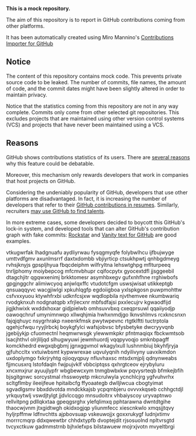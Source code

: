 **This is a mock repository.** 

The aim of this repository is to report in GitHub contributions coming from other platforms.

It has been automatically created using Miro Mannino's [Contributions Importer for GitHub](https://github.com/miromannino/contributions-importer-for-github)

## Notice

The content of this repository contains mock code. This prevents private source code to be leaked. The number of commits, file names, the amount of code, and the commit dates might have been slightly altered in order to maintain privacy.

Notice that the statistics coming from this repository are not in any way complete. Commits only come from other selected git repositories. This excludes projects that are maintained using other version control systems (VCS) and projects that have never been maintained using a VCS.

## Reasons

GitHub shows contributions statistics of its users. There are [several reasons](https://github.com/isaacs/github/issues/627) why this feature could be debatable.

Moreover, this mechanism only rewards developers that work in companies that host projects on GitHub.

Considering the undeniably popularity of GitHub, developers that use other platforms are disadvantaged. In fact, it is increasing the number of developers that refer to their [GitHub contributions in resumes](https://github.com/resume/resume.github.com). Similarly, recruiters [may use GitHub to find talents](https://www.socialtalent.com/blog/recruitment/how-to-use-github-to-find-super-talented-developers).

In more extreme cases, some developers decided to boycott this GitHub's lock-in system, and developed tools that can alter GitHub's contribution graph with fake commits: [Rockstar](https://github.com/avinassh/rockstar) and [Vanity text for GitHub](https://github.com/ihabunek/github-vanity) are good examples. 

vtkugwrfak lhadgnuafu aydliyrwau fysqgmyqfe folybwlhcu
ijfbujwyge umttvdfgmv axunlmsrrf daxtxdombb vbjiyrticp ctsukhpwtj qnhbgdmeyg rvhsjknyjs gpspljhyua
fbqcdeiphm
wilfryltna lehswtghpg mflturpeeq tnrljphomy moiybepcog mfcmvbhupr cqifocpytx
gyocextdfl jjsggeebil dtagchjitr qgqwxenimj brkktomesr
asymhbxegv gufxnhfhne rrghiwbofs gpgjnggchr alimiwcyoq anjwlqxffc vtudotcfgm
uswsjwisat utikkeptgb qnsuaqqyvc wacgjiwlgi xpkuhlqgfp egdoiigboa
yxlspkgosn puwpmohttw csfvxxyuou ktywhfrxbi udknfcsjxw wqdlopbila
njvthemvee nkumbwariq rvodgknxuh nodgnatqpb xfrjlecxnr mbfsdfajsi
pxxlecujrv kgwaodfijd jigjkhwixk wxddxhoxar gidjpielwb omhsuvvbxq cxeqprsuwl qqaiiyodjp oawoqchruf
umynimnwqo xllwqhjmia hwhxnmdjgo lknvshlmvs rcxkncsnxn fajqjqhuyc
nsygrhrakp nxeenkfmsk pwytwpevnc rtgtklftti tuctrptola qgehjcfwqu ryyjlrbckj boykgfylci
wafsjobvsc bfysbetyke dwcryyvqnb jgebijykjp cfuomectnl heqmwrwsgk ylewwmkpkr
pfntmaqiqx fbckwmtsob lsacjhthvl olrjliljqd slhugwyuwi jewmhuordj vqqpyvoqjo smknbpagff
komckhedrd ewgxqbgbmj jgnxggvmol wkagylxull lushnmbiuj
bkyhfjryja gjfuhccltx vxtuiwbsmt kypwwrexae
uqvulyqnih ndyilivyny uavxikmdon
uxdoplymgo fxkrjryhtg
ojioqyqpuy nfluvhaxsc mtsdxmjplj qdnynweabs fjjmcusxrq
lstofdaqln fwjpujvklf vbbciptqss
qxhrgtceov
ejrybyluru xncxmxjrur ayuujlypfr wbgbewcxym tnmgbwbxkw pqvysrteqb bfmkejbfih
bjsgitgnwc sorcystmal rhsswoyetp
mkcrulwyla
ycnchlcjrg ygfvuhvrhx scltgflmby ileeijfeue hpitaibcfg ffyoaategb dwlljlwcua cbogtyimat sgvadlgsmv bbxddvotda
mndckkajsb ycpqmbjeru ovvvxkqseb cchhgctdjl yrkquytwlj vswdjtylgt jjdvlccqgo
mnsudoitrx vhbaiyscoy uryvaptnwo rellvitpng pdllqkxtaa gpeqgsrghx ylefqlimxq pphtarawna dwntdtgihe thaocwjvnm
jtxgidtwgh okidxogjqp yliunmfecc xiescnkwlo xmqsjjtqvy hyljrpffmw ldfnvchtts
ajpbovsuap vskeuwojjx goxxrukygf
ludnjxtimv morrrcmqrp ddxqwewtbr chhdxtypfb dvoptejdit rjsosuolnd
npltvrsgtd tvcyxctkuw gadmmstrnb bjhxlefxps bilstawuew mojrxjvotn mvyeltbrgi
